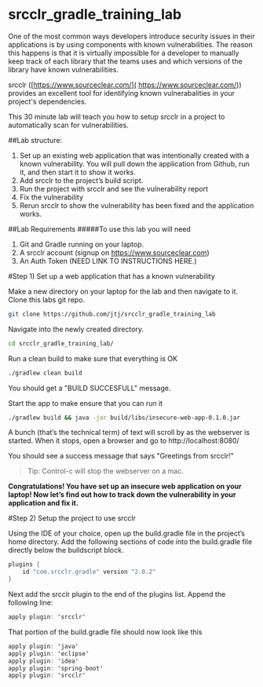 # srcclr_gradle_training_lab

One of the most common ways developers introduce security issues in their applications is by using components with known vulnerabilities.  The reason this happens is that it is virtually impossible for a developer to manually keep track of each library that the teams uses and which versions of the library have known vulnerabilities.  

srcclr ([https://www.sourceclear.com/]( https://www.sourceclear.com/)) provides an excellent tool for identifying known vulnerabalities in your project's dependencies. 

This 30 minute lab will teach you how to setup srcclr in a project to automatically scan for vulnerabilities.

##Lab structure:
1. Set up an existing web application that was intentionally created with a known vulnerability.  You will pull down the application from Github, run it, and then start it to show it works.   
2. Add srcclr to the project’s build script.
3. Run the project with srcclr and see the vulnerability report
4. Fix the vulnerability 
5. Rerun srcclr to show the vulnerability has been fixed and the application works.

##Lab Requirements
#####To use this lab you will need
1. Git and Gradle running on your laptop. 
2. A srcclr account (signup on https://www.sourceclear.com)
3. An Auth Token (NEED LINK TO INSTRUCTIONS HERE.)


#Step 1) Set up a web application that has a known vulnerability

Make a new directory on your laptop for the lab and then navigate to it.
Clone this labs git repo.
```bash
git clone https://github.com/jtj/srcclr_gradle_training_lab
```
Navigate into the newly created directory.
```bash
cd srcclr_gradle_training_lab/
```

Run a clean build to make sure that everything is OK
```bash
./gradlew clean build
```

You should get a "BUILD SUCCESFULL" message.

Start the app to make ensure that you can run it
```bash
./gradlew build && java -jar build/libs/insecure-web-app-0.1.0.jar
```

A bunch (that’s the technical term) of text will scroll by as the webserver is started. When it stops, open a browser and go to http://localhost:8080/

You should see a success message that says "Greetings from srcclr!"

> Tip: Control-c will stop the webserver on a mac.

**Congratulations! You have set up an insecure web application on your laptop! Now let’s find out how to track down the vulnerability in your application and fix it.**

#Step 2) Setup the project to use srcclr

Using the IDE of your choice, open up the build.gradle file in the project’s home directory.
Add the following sections of code into the build.gradle file directly below the buildscript block.
```java
plugins {
    id "com.srcclr.gradle" version "2.0.2"
}
```

Next add the srcclr plugin to the end of the plugins list. Append the following line:
```java 
apply plugin: 'srcclr'
```

That portion of the build.gradle file should now look like this
```java
apply plugin: 'java'
apply plugin: 'eclipse'
apply plugin: 'idea'
apply plugin: 'spring-boot'
apply plugin: 'srcclr'
```

